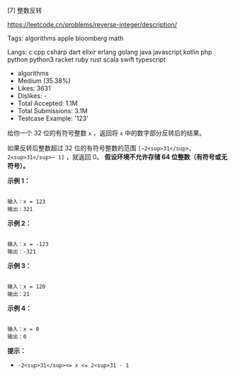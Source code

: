 [7] 整数反转  

https://leetcode.cn/problems/reverse-integer/description/

Tags:   algorithms   apple   bloomberg   math 

Langs:  c   cpp   csharp   dart   elixir   erlang   golang   java   javascript   kotlin   php   python   python3   racket   ruby   rust   scala   swift   typescript 

* algorithms
* Medium (35.38%)
* Likes:    3631
* Dislikes: -
* Total Accepted:    1.1M
* Total Submissions: 3.1M
* Testcase Example:  '123'

给你一个 32 位的有符号整数 `x` ，返回将 `x` 中的数字部分反转后的结果。

如果反转后整数超过 32 位的有符号整数的范围 `[−2<sup>31</sup>, 2<sup>31</sup>− 1]` ，就返回 0。
**假设环境不允许存储 64 位整数（有符号或无符号）。**

**示例 1：**

```

输入：x = 123
输出：321
```

**示例 2：**

```

输入：x = -123
输出：-321
```

**示例 3：**

```

输入：x = 120
输出：21
```

**示例 4：**

```

输入：x = 0
输出：0
```

**提示：**

* `-2<sup>31</sup><= x <= 2<sup>31 - 1`